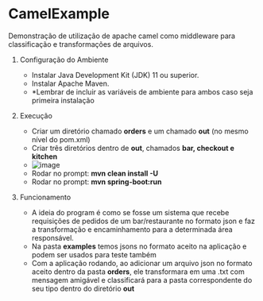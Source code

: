 # CamelExample
Demonstração de utilização de apache camel como middleware para classificação e transformações de arquivos.

1. Configuração do Ambiente
   - Instalar Java Development Kit (JDK) 11 ou superior.
   - Instalar Apache Maven.
   - *Lembrar de incluir as variáveis de ambiente para ambos caso seja primeira instalação

2. Execução
   - Criar um diretório chamado **orders** e um chamado **out** (no mesmo nível do pom.xml)
   - Criar três diretórios dentro de **out**, chamados **bar, checkout e kitchen**
   - ![image](https://github.com/user-attachments/assets/82bd0730-07d8-4c29-a75c-a823c5968e33)
   - Rodar no prompt: **mvn clean install -U**
   - Rodar no prompt: **mvn spring-boot:run**

3. Funcionamento
   - A ideia do program é como se fosse um sistema que recebe requisições de pedidos de um bar/restaurante no formato json e faz a transformação e encaminhamento para a determinada área responsável.
   - Na pasta **examples** temos jsons no formato aceito na aplicação e podem ser usados para teste também
   - Com a aplicação rodando, ao adicionar um arquivo json no formato aceito dentro da pasta **orders**, ele transformara em uma .txt com mensagem amigável e classificará para a pasta correspondente do seu tipo dentro do diretório **out**
